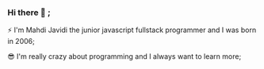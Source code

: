 ### Hi there 👋 ;

⚡ I'm Mahdi Javidi the junior javascript fullstack programmer and I was born in 2006;

😎 I'm really crazy about programming and I always want to learn more;

<!--
**mahdijz5/mahdijz5** is a ✨ _special_ ✨ repository because its `README.md` (this file) appears on your GitHub profile.

Here are some ideas to get you started:

- 🔭 I’m currently working on ...
- 🌱 I’m currently learning ...
- 👯 I’m looking to collaborate on ...
- 🤔 I’m looking for help with ...
- 💬 Ask me about ...
- 📫 How to reach me: ...
- 😄 Pronouns: ...
- ⚡ Fun fact: ...
-->
